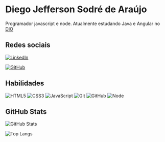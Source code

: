 # Diego Jefferson Sodré de Araújo

Programador javascript e node.
Atualmente estudando Java e Angular no [DIO](https://www.dio.me/)

## Redes sociais

[![LinkedIn](https://img.shields.io/badge/LinkedIn-000?style=for-the-badge&logo=linkedin&logoColor=0E76A8)](https://www.linkedin.com/in/diego-jefferson-sodr%C3%A9-de-ara%C3%BAjo-09b92b261/)

[![GitHub](https://img.shields.io/badge/LinkedIn-000?style=for-the-badge&logo=github)](https://github.com/Algaldia)

## Habilidades

![HTML5](https://img.shields.io/badge/HTML5-000?style=for-the-badge&logo=html5)
![CSS3](https://img.shields.io/badge/CSS3-000?style=for-the-badge&logo=css3&logoColor=264CE4)
![JavaScript](https://img.shields.io/badge/JavaScript-000?style=for-the-badge&logo=javascript)
![Git](https://img.shields.io/badge/git-000?style=for-the-badge&logo=git)
![GitHub](https://img.shields.io/badge/github-000?style=for-the-badge&logo=github)
![Node](https://img.shields.io/badge/nodejs-000?style=for-the-badge&logo=nodejs)

## GitHub Stats

![GitHub Stats](https://github-readme-stats.vercel.app/api?username=Algaldia&theme=transparent&bg_color=000&border_color=30A3DC&show_icons=true&icon_color=30A3DC&title_color=E94D5F&text_color=FFF)

![Top Langs](https://github-readme-stats-git-masterrstaa-rickstaa.vercel.app/api/top-langs/?username=Algaldia&bg_color=000&border_color=30A3DC&title_color=E94D5F&text_color=FFF)